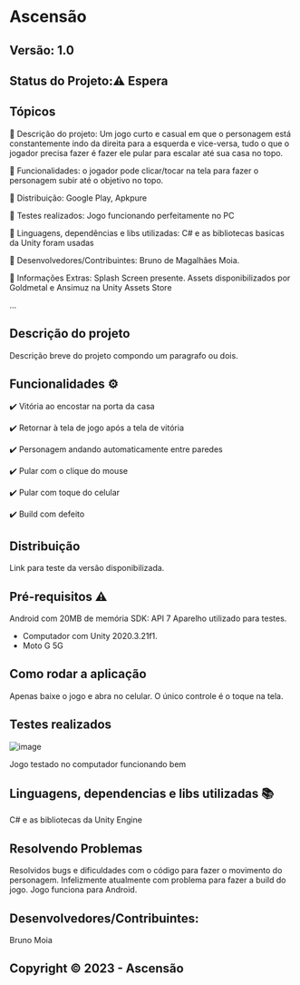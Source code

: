 # Ascensão
## Versão: 1.0 
## Status do Projeto:⚠️ Espera 

## Tópicos
🔹 Descrição do projeto: 
Um jogo curto e casual em que o personagem está constantemente indo da direita para a esquerda e vice-versa, tudo o que o jogador precisa fazer é fazer ele pular para escalar até sua casa no topo. 

🔹 Funcionalidades:
o jogador pode clicar/tocar na tela para fazer o personagem subir até o objetivo no topo.

🔹 Distribuição:
Google Play, Apkpure

🔹 Testes realizados:
Jogo funcionando perfeitamente no PC

🔹 Linguagens, dependências e libs utilizadas:
C# e as bibliotecas basicas da Unity foram usadas

🔹 Desenvolvedores/Contribuintes:
Bruno de Magalhães Moia.

🔹 Informações Extras:
Splash Screen presente. Assets disponibilizados por Goldmetal e Ansimuz na Unity Assets Store


...


## Descrição do projeto
Descrição breve do projeto compondo um paragrafo ou dois.

## Funcionalidades ⚙️
✔️ Vitória ao encostar na porta da casa

✔️ Retornar à tela de jogo após a tela de vitória

✔️  Personagem andando automaticamente entre paredes

✔️  Pular com o clique do mouse

✔️ Pular com toque do celular

✔️ Build com defeito

## Distribuição
Link para teste da versão disponibilizada.

## Pré-requisitos ⚠️    
Android com 20MB de memória
SDK: API 7 
Aparelho utilizado para testes.
- Computador com Unity 2020.3.21f1.
- Moto G 5G

## Como rodar a aplicação 
Apenas baixe o jogo e abra no celular. O único controle é o toque na tela.

## Testes realizados
![image](https://github.com/firebrunan/Mobile-Platform/assets/89662288/26d66f89-daa9-458e-b5f9-ff1826ac576b)

Jogo testado no computador funcionando bem


## Linguagens, dependencias e libs utilizadas 📚
C# e as bibliotecas da Unity Engine

## Resolvendo Problemas 
Resolvidos bugs e dificuldades com o código para fazer o movimento do personagem. Infelizmente atualmente com problema para fazer a build do jogo. Jogo funciona para Android.


## Desenvolvedores/Contribuintes:
Bruno Moia

## Copyright ©️ 2023 - Ascensão
